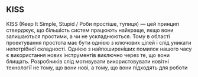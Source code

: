 ## KISS

KISS (Keep Іt Simple, Stupid / Роби простіше, тупиця) — цей принцип стверджує, що більшість систем працюють найкраще, якщо вони залишаються простими, а чи не ускладнюються. Тому в області проектування простота має бути однією з ключових цілей і слід уникати непотрібної складності. Однією з найпоширеніших помилок нашого часу є використання нових інструментів виключно через те, що вони блищать. Розробників слід мотивувати використовувати новітні технології не тому, що вони нові, а тому, що вони підходять для роботи
